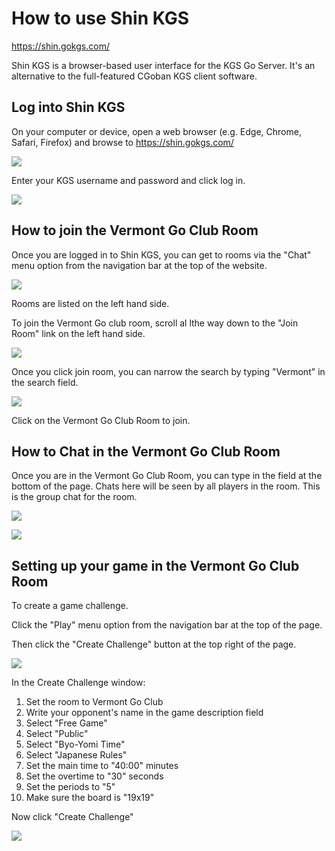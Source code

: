 # How to use Shin KGS

https://shin.gokgs.com/

Shin KGS is a browser-based user interface for the KGS Go Server.  It's an alternative to the full-featured CGoban KGS client software.

## Log into Shin KGS

On your computer or device, open a web browser (e.g. Edge, Chrome, Safari, Firefox) and browse to https://shin.gokgs.com/

![](/assets/img/shin1.png)

Enter your KGS username and password and click log in.

![](/assets/img/shin2_login.png)

## How to join the Vermont Go Club Room

Once you are logged in to Shin KGS, you can get to rooms via the "Chat" menu option from the navigation bar at the top of the website.

![](/assets/img/shin3_rooms.png)

Rooms are listed on the left hand side.  

To join the Vermont Go club room, scroll al lthe way down to the "Join Room" link on the left hand side.

![](/assets/img/shin4_joinroom.png)

Once you click join room, you can narrow the search by typing "Vermont" in the search field.

![](/assets/img/shin5_searchroom.png)

Click on the Vermont Go Club Room to join.

## How to Chat in the Vermont Go Club Room

Once you are in the Vermont Go Club Room, you can type in the field at the bottom of the page.  Chats here will be seen by all players in the room.  This is the group chat for the room.

![](/assets/img/shin6_vermontroom.png)

![](/assets/img/shin7_vermontroomchat.png)

## Setting up your game in the Vermont Go Club Room

To create a game challenge.

Click the "Play" menu option from the navigation bar at the top of the page.

Then click the "Create Challenge" button at the top right of the page.

![](/assets/img/shin8_play.png)

In the Create Challenge window:

1. Set the room to Vermont Go Club
2. Write your opponent's name in the game description field
3. Select "Free Game"
4. Select "Public"
5. Select "Byo-Yomi Time"
6. Select "Japanese Rules"
7. Set the main time to "40:00" minutes
8. Set the overtime to "30" seconds
9. Set the periods to "5"
10. Make sure the board is "19x19"

Now click "Create Challenge"

![](/assets/img/shin91_challenge.png)











